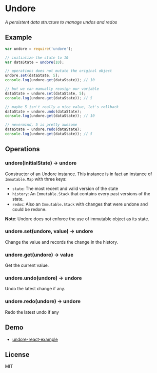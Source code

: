 # Undore

_A persistent data structure to manage undos and redos_

## Example

```javascript
var undore = require('undore');

// initialize the state to 10
var dataState = undore(10);

// operations does not mutate the original object
undore.set(dataState, 5);
console.log(undore.get(dataState)); // 10

// but we can manually reasign our variable
dataState = undore.set(dataState, 5);
console.log(undore.get(dataState)); // 5

// maybe 5 isn't really a nice value, let's rollback
dataState = undore.undo(dataState);
console.log(undore.get(dataState)); // 10

// nevermind, 5 is pretty awesome
dataState = undore.redo(dataState);
console.log(undore.get(dataState)); // 5
```

## Operations

### undore(initialState) &rarr; undore

Constructor of an Undore instance. This instance is in fact an instance of `Immutable.Map` with three keys:

- `state`: The most recent and valid version of the state
- `history`: An `Immutable.Stack` that contains every past versions of the state.
- `redos`: Also an `Immutable.Stack` with changes that were undone and could be redone.

**Note**: Undore does not enforce the use of immutable object as its state.

### undore.set(undore, value) &rarr; undore

Change the value and records the change in the history.

### undore.get(undore) &rarr; value

Get the current value.

### undore.undo(undore) &rarr; undore

Undo the latest change if any.

### undore.redo(undore) &rarr; undore

Redo the latest undo if any

## Demo

- [undore-react-example](https://github.com/Becojo/undore-react-example)

## License

MIT
